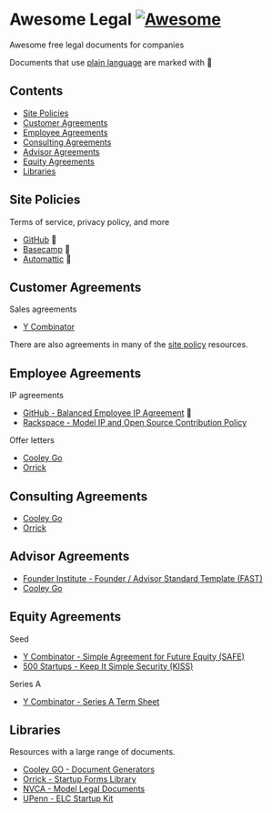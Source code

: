 # Awesome Legal [![Awesome](https://awesome.re/badge-flat2.svg)](https://awesome.re)

Awesome free legal documents for companies

Documents that use [plain language](https://hbr.org/2018/01/the-case-for-plain-language-contracts) are marked with :tada:

## Contents

- [Site Policies](#site-policies)
- [Customer Agreements](#customer-agreements)
- [Employee Agreements](#employee-agreements)
- [Consulting Agreements](#consulting-agreements)
- [Advisor Agreements](#advisor-agreements)
- [Equity Agreements](#equity-agreements)
- [Libraries](#libraries)

## Site Policies

Terms of service, privacy policy, and more

- [GitHub](https://github.com/github/site-policy) :tada:
- [Basecamp](https://github.com/basecamp/policies) :tada:
- [Automattic](https://github.com/Automattic/legalmattic) :tada:

## Customer Agreements

Sales agreements

- [Y Combinator](https://www.ycombinator.com/sales_agreement/)

There are also agreements in many of the [site policy](#site-policies) resources.

## Employee Agreements

IP agreements

- [GitHub - Balanced Employee IP Agreement](https://github.com/github/balanced-employee-ip-agreement) :tada:
- [Rackspace - Model IP and Open Source Contribution Policy](https://processmechanics.com/2015/07/23/a-model-ip-and-open-source-contribution-policy/)

Offer letters

- [Cooley Go](https://www.cooleygo.com/documents/form-employee-offer-letter/)
- [Orrick](https://www.orrick.com/en/Total-Access/Tool-Kit/Start-Up-Forms/Employment-and-Consultant)

## Consulting Agreements

- [Cooley Go](https://www.cooleygo.com/documents/form-consulting-agreement/)
- [Orrick](https://www.orrick.com/en/Total-Access/Tool-Kit/Start-Up-Forms/Employment-and-Consultant)

## Advisor Agreements

- [Founder Institute - Founder / Advisor Standard Template (FAST)](https://fi.co/FAST)
- [Cooley Go](https://www.cooleygo.com/documents/form-advisor-agreement/)

## Equity Agreements

Seed

- [Y Combinator - Simple Agreement for Future Equity (SAFE)](https://www.ycombinator.com/documents/#safe)
- [500 Startups - Keep It Simple Security (KISS)](https://500.co/kiss/)

Series A

- [Y Combinator - Series A Term Sheet](https://www.ycombinator.com/series_a_term_sheet/)

## Libraries

Resources with a large range of documents.

- [Cooley GO - Document Generators](https://www.cooleygo.com/documents/index-document-generators/)
- [Orrick - Startup Forms Library](https://www.orrick.com/Total-Access/Tool-Kit/Start-Up-Forms)
- [NVCA - Model Legal Documents](https://nvca.org/model-legal-documents/)
- [UPenn - ELC Startup Kit](https://www.law.upenn.edu/clinic/entrepreneurship/startupkit/)
